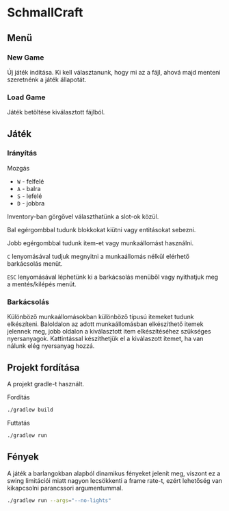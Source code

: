 # SchmallCraft
## Menü
### New Game
Új játék indítása. Ki kell választanunk, hogy mi az a fájl, ahová majd menteni szeretnénk a játék állapotát.
### Load Game
Játék betöltése kiválasztott fájlból.

## Játék
### Irányítás
Mozgás
- `W` - felfelé
- `A` - balra
- `S` - lefelé
- `D` - jobbra

Inventory-ban görgővel választhatünk a slot-ok közül.

Bal egérgombbal tudunk blokkokat kiütni vagy entitásokat sebezni.

Jobb egérgombbal tudunk item-et vagy munkaállomást használni.

`C` lenyomásával tudjuk megnyitni a munkaállomás nélkül elérhető barkácsolás menüt.

`ESC` lenyomásával léphetünk ki a barkácsolás menüből vagy nyithatjuk meg a mentés/kilépés menüt.

### Barkácsolás
Különböző munkaállomásokban különböző típusú itemeket tudunk elkészíteni. Baloldalon az adott munkaállomásban elkészíthető itemek jelennek meg, jobb oldalon a kiválasztott item elkészítéséhez szükséges nyersanyagok. Kattintással készíthetjük el a kiválaszott itemet, ha van nálunk elég nyersanyag hozzá.

## Projekt fordítása
A projekt gradle-t használt.

Fordítás
```sh
./gradlew build
```

Futtatás
```sh
./gradlew run
```

## Fények
A játék a barlangokban alapból dinamikus fényeket jelenít meg, viszont ez a swing limitációi miatt nagyon lecsökkenti a frame rate-t, ezért lehetőség van kikapcsolni parancssori argumentummal.

```sh
./gradlew run --args="--no-lights"
```